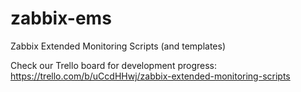 zabbix-ems
==========

Zabbix Extended Monitoring Scripts (and templates)

Check our Trello board for development progress: https://trello.com/b/uCcdHHwj/zabbix-extended-monitoring-scripts